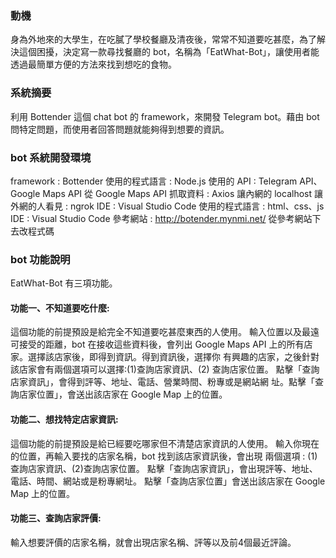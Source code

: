 ### 動機
身為外地來的大學生，在吃膩了學校餐廳及清夜後，常常不知道要吃甚麼，為了解決這個困擾，決定寫一款尋找餐廳的 bot，名稱為「EatWhat-Bot」，讓使用者能透過最簡單方便的方法來找到想吃的食物。

### 系統摘要
利用 Bottender 這個 chat bot 的 framework，來開發 Telegram bot。藉由 bot 問特定問題，而使用者回答問題就能夠得到想要的資訊。

### bot 系統開發環境
framework : Bottender
使用的程式語言 : Node.js
使用的 API : Telegram API、Google Maps API 
從 Google Maps API 抓取資料 : Axios 
讓內網的 localhost 讓外網的人看見 : ngrok 
IDE : Visual Studio Code
使用的程式語言 : html、css、js
IDE : Visual Studio Code
參考網站 : http://botender.mynmi.net/ 從參考網站下去改程式碼

### bot 功能說明
EatWhat-Bot 有三項功能。

#### 功能一、不知道要吃什麼:
這個功能的前提預設是給完全不知道要吃甚麼東西的人使用。 輸入位置以及最遠可接受的距離，bot 在接收這些資料後，會列出 Google Maps API 上的所有店家。選擇該店家後，即得到資訊。得到資訊後，選擇你 有興趣的店家，之後針對該店家會有兩個選項可以選擇:(1)查詢店家資訊、(2) 查詢店家位置。 點擊「查詢店家資訊」，會得到評等、地址、電話、營業時間、粉專或是網站網 址。點擊「查詢店家位置」，會送出該店家在 Google Map 上的位置。

#### 功能二、想找特定店家資訊: 
這個功能的前提預設是給已經要吃哪家但不清楚店家資訊的人使用。 輸入你現在的位置，再輸入要找的店家名稱，bot 找到該店家資訊後，會出現 兩個選項 : (1)查詢店家資訊、(2)查詢店家位置。 點擊「查詢店家資訊」，會出現評等、地址、電話、時間、網站或是粉專網址。 點擊「查詢店家位置」會送出該店家在 Google Map 上的位置。

#### 功能三、查詢店家評價:
輸入想要評價的店家名稱，就會出現店家名稱、評等以及前4個最近評論。
